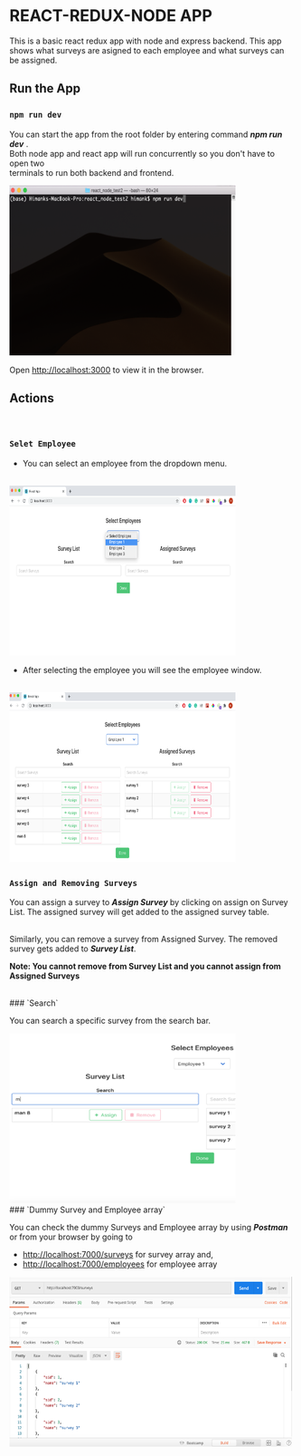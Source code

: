 # REACT-REDUX-NODE APP

This is a basic react redux app with node and express backend. This app shows what surveys are asigned to each employee and what surveys can be assigned.

## Run the App

### `npm run dev`

You can start the app from the root folder by entering command ***npm run dev***
.<br/> Both node app and react app will run concurrently so you don't have to open two<br/> terminals to run both backend and frontend.

<!-- ![run command](assets/run_command.png)<br/> <br/> -->
<img src="/assets/run_command.png"  width="400" height="300" alt="run command"> <br/>

Open [http://localhost:3000](http://localhost:3000) to view it in the browser.


## Actions
<br/>

### `Selet Employee`

* You can select an employee from the dropdown menu.<br/><br/>

<img src="/assets/select_emp.png"  width="400" height="300" alt="select employee">

* After selecting the employee you will see the employee window. <br/><br/>

<img src="/assets/selected.png"  width="400" height="300" alt="selected employee">

<br/>

### `Assign and Removing Surveys`

You can assign a survey to ***Assign Survey*** by clicking on
assign on Survey List. The assigned survey will get added to the
assigned survey table.<br/> <br/>

Similarly, you can remove a survey from Assigned Survey. The removed
survey gets added to ***Survey List***.

**Note: You cannot remove from Survey List and you cannot assign from Assigned Surveys**

<br/>
### `Search`

You can search a specific survey from the search bar.

<img src="/assets/search.png"  width="400" height="300" alt="search">

<br/>
### `Dummy Survey and Employee array`

You can check the dummy Surveys and Employee array by using ***Postman*** or
from your browser by going to <br/>

* [http://localhost:7000/surveys](http://localhost:7000/surveys) for survey array and,
* [http://localhost:7000/employees](http://localhost:7000/employees) for employee array

<img src="/assets/dummy.png"  width="500" height="300" alt="dummy arrays">

